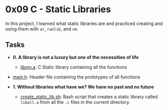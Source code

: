 # 0x09 C - Static Libraries

In this project, I learned what static libraries are and practiced creating and
using them with `ar`, `ranlib`, and `nm`.

## Tasks 

* **0. A library is not a luxury but one of the necessities of life**
  * [libmy.a](./libmy.a): C Static library containing all the functions

 * [main.h](./main.h): Header file containing the prototypes of all functions

* **1. Without libraries what have we? We have no past and no future**
  * [create_static_lib.sh](./create_static_lib.sh): Bash script that creates a static
  library called `liball.a` from all the `.c` files in the current directory.
